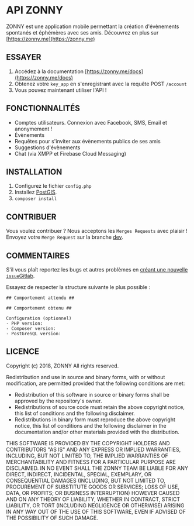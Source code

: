 # API ZONNY

ZONNY est une application mobile permettant la création d'évènements spontanés et éphémères avec ses amis. Découvrez en plus sur [https://zonny.me](https://zonny.me)
## ESSAYER

 1. Accédez à la documentation [https://zonny.me/docs](https://zonny.me/docs)
 2. Obtenez votre `key_app` en s'enregistrant avec la requête POST `/account`
 3. Vous pouvez maintenant utiliser l'API !


## FONCTIONNALITÉS

 - Comptes utilisateurs. Connexion avec Facebook, SMS, Email et anonymement !
 - Évènements
 - Requêtes pour s'inviter aux évènements publics de ses amis
 - Suggestions d'évènements
 - Chat (via XMPP et Firebase Cloud Messaging)

## INSTALLATION

 1. Configurez le fichier `config.php` 
 2. Installez [PostGIS](https://postgis.net/).
 3. ```composer install```


## CONTRIBUER

Vous voulez contribuer ? Nous acceptons les `Merges Requests` avec plaisir !
Envoyez votre `Merge Request` sur la branche [dev](https://gitlab.com/baudev/ZONNY_API/tree/master/dev).

## COMMENTAIRES

S'il vous plaît reportez les bugs et autres problèmes en [créant une nouvelle `issue`Gitlab](https://gitlab.com/baudev/ZONNY_API/issues/new).

Essayez de respecter la structure suivante le plus possible :

```
## Comportement attendu ##

## Comportement obtenu ##

Configuration (optionnel)
- PHP version:
- Composer version: 
- PostGreSQL version:
```

## LICENCE

Copyright (c) 2018, ZONNY
All rights reserved. 

Redistribution and use in source and binary forms, with or without modification, are permitted provided that the following conditions are met: 
* Redistribution of this software in source or binary forms shall be approved by the repository's owner.
* Redistributions of source code must retain the above copyright notice, this list of conditions and the following disclaimer. 
* Redistributions in binary form must reproduce the above copyright notice, this list of conditions and the following disclaimer in the documentation and/or other materials provided with the distribution.

THIS SOFTWARE IS PROVIDED BY THE COPYRIGHT HOLDERS AND CONTRIBUTORS "AS IS" AND ANY EXPRESS OR IMPLIED WARRANTIES, INCLUDING, BUT NOT LIMITED TO, THE IMPLIED WARRANTIES OF MERCHANTABILITY AND FITNESS FOR A PARTICULAR PURPOSE ARE DISCLAIMED. IN NO EVENT SHALL THE ZONNY TEAM BE LIABLE FOR ANY DIRECT, INDIRECT, INCIDENTAL, SPECIAL, EXEMPLARY, OR CONSEQUENTIAL DAMAGES (INCLUDING, BUT NOT LIMITED TO, PROCUREMENT OF SUBSTITUTE GOODS OR SERVICES; LOSS OF USE, DATA, OR PROFITS; OR BUSINESS INTERRUPTION) HOWEVER CAUSED AND ON ANY THEORY OF LIABILITY, WHETHER IN CONTRACT, STRICT LIABILITY, OR TORT (INCLUDING NEGLIGENCE OR OTHERWISE) ARISING IN ANY WAY OUT OF THE USE OF THIS SOFTWARE, EVEN IF ADVISED OF THE POSSIBILITY OF SUCH DAMAGE. 